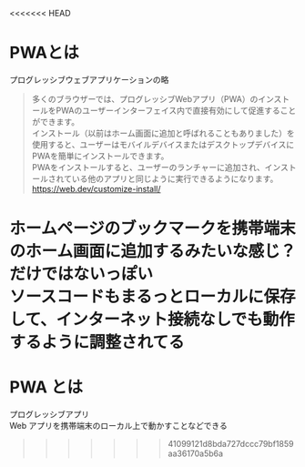 <<<<<<< HEAD
# PWAとは
プログレッシブウェブアプリケーションの略

> 多くのブラウザーでは、プログレッシブWebアプリ（PWA）のインストールをPWAのユーザーインターフェイス内で直接有効にして促進することができます。  
インストール（以前はホーム画面に追加と呼ばれることもありました）を使用すると、ユーザーはモバイルデバイスまたはデスクトップデバイスにPWAを簡単にインストールできます。  
PWAをインストールすると、ユーザーのランチャーに追加され、インストールされている他のアプリと同じように実行できるようになります。  
https://web.dev/customize-install/

ホームページのブックマークを携帯端末のホーム画面に追加するみたいな感じ？だけではないっぽい  
ソースコードもまるっとローカルに保存して、インターネット接続なしでも動作するように調整されてる
=======
# PWA とは

プログレッシブアプリ  
Web アプリを携帯端末のローカル上で動かすことなどできる
>>>>>>> 41099121d8bda727dccc79bf1859aa36170a5b6a
